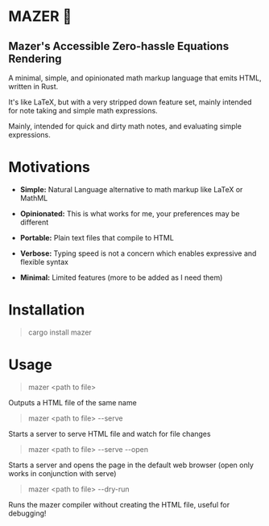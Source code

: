 # MAZER 🍁
## Mazer's Accessible Zero-hassle Equations Rendering

A minimal, simple, and opinionated math markup language that emits HTML, written in Rust.  

It's like LaTeX, but with a very stripped down feature set, mainly intended for note taking and simple math expressions.

Mainly, intended for quick and dirty math notes, and evaluating simple expressions.

# Motivations

- **Simple:** Natural Language alternative to math markup like LaTeX or MathML  

- **Opinionated:** This is what works for me, your preferences may be different  

- **Portable:** Plain text files that compile to HTML  

- **Verbose:** Typing speed is not a concern which enables expressive and flexible syntax  
  
- **Minimal:** Limited features (more to be added as I need them)  


# Installation

> cargo install mazer


# Usage

> mazer \<path to file>  

Outputs a HTML file of the same name  

> mazer \<path to file> --serve  

Starts a server to serve HTML file and watch for file changes  
 
> mazer \<path to file> --serve --open  

Starts a server and opens the page in the default web browser (open only works in conjunction with serve)  

> mazer \<path to file> --dry-run  

Runs the mazer compiler without creating the HTML file, useful for debugging!
